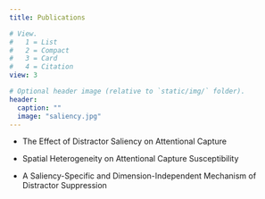 ```yaml
---
title: Publications

# View.
#   1 = List
#   2 = Compact
#   3 = Card
#   4 = Citation
view: 3

# Optional header image (relative to `static/img/` folder).
header:
  caption: ""
  image: "saliency.jpg"
---
```


* The Effect of Distractor Saliency on Attentional Capture

* Spatial Heterogeneity on Attentional Capture Susceptibility
* A Saliency-Specific and Dimension-Independent Mechanism of Distractor Suppression
